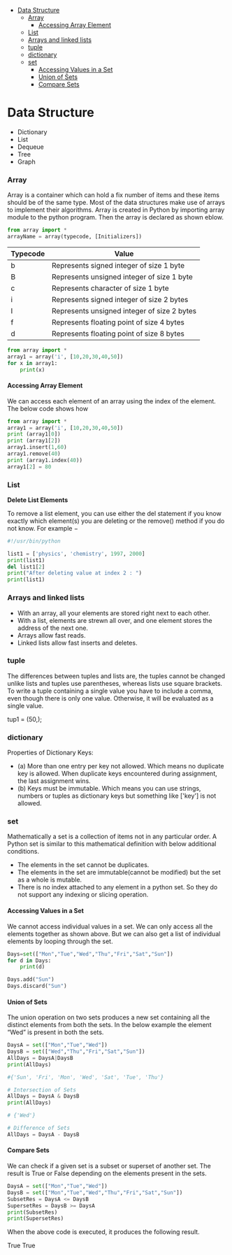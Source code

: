 - [Data Structure](#data-structure)
    - [Array](#array)
      - [Accessing Array Element](#accessing-array-element)
    - [List](#list)
    - [Arrays and linked lists](#arrays-and-linked-lists)
    - [tuple](#tuple)
    - [dictionary](#dictionary)
    - [set](#set)
      - [Accessing Values in a Set](#accessing-values-in-a-set)
      - [Union of Sets](#union-of-sets)
      - [Compare Sets](#compare-sets)

# Data Structure

- Dictionary
- List
- Dequeue
- Tree
- Graph

### Array

Array is a container which can hold a fix number of items and these items should be of the same type. Most of the data structures make use of arrays to implement their algorithms. 
Array is created in Python by importing array module to the python program. Then the array is declared as shown eblow.
```python
from array import *
arrayName = array(typecode, [Initializers])
```
Typecode    |	Value
---         |   ---
b   |	Represents signed integer of size 1 byte
B	|   Represents unsigned integer of size 1 byte
c   |	Represents character of size 1 byte
i   |	Represents signed integer of size 2 bytes
I   |	Represents unsigned integer of size 2 bytes
f   |	Represents floating point of size 4 bytes
d   |	Represents floating point of size 8 bytes

```python
from array import *
array1 = array('i', [10,20,30,40,50])
for x in array1:
    print(x)
```

#### Accessing Array Element

We can access each element of an array using the index of the element. The below code shows how
```python
from array import *
array1 = array('i', [10,20,30,40,50])
print (array1[0])
print (array1[2])
array1.insert(1,60)
array1.remove(40)
print (array1.index(40))
array1[2] = 80
```

### List

**Delete List Elements**

To remove a list element, you can use either the del statement if you know exactly which element(s) you are 
deleting or the remove() method if you do not know. For example −
```python
#!/usr/bin/python

list1 = ['physics', 'chemistry', 1997, 2000]
print(list1)
del list1[2]
print("After deleting value at index 2 : ")
print(list1)
```

### Arrays and linked lists

- With an array, all your elements are stored right next to each other.
- With a list, elements are strewn all over, and one element stores the address of the next one.
- Arrays allow fast reads.
- Linked lists allow fast inserts and deletes.

### tuple

The differences between tuples and lists are, the tuples cannot be changed unlike lists and tuples use parentheses, whereas lists use square brackets.
To write a tuple containing a single value you have to include a comma, even though there is only one value. Otherwise, it will be evaluated as a single value.

tup1 = (50,);

### dictionary

Properties of Dictionary Keys:

- (a) More than one entry per key not allowed. Which means no duplicate key is allowed. When duplicate keys encountered during assignment, the last assignment wins. 
- (b) Keys must be immutable. Which means you can use strings, numbers or tuples as dictionary keys but something like ['key'] is not allowed. 

### set

Mathematically a set is a collection of items not in any particular order. A Python set is similar to this mathematical definition with below additional conditions.
- The elements in the set cannot be duplicates.
- The elements in the set are immutable(cannot be modified) but the set as a whole is mutable.
- There is no index attached to any element in a python set. So they do not support any indexing or slicing operation.

#### Accessing Values in a Set

We cannot access individual values in a set. We can only access all the elements together as shown above. But we can also get a list of individual elements by looping through the set.
```python 
Days=set(["Mon","Tue","Wed","Thu","Fri","Sat","Sun"])
for d in Days:
	print(d)

Days.add("Sun")
Days.discard("Sun")
```

#### Union of Sets

The union operation on two sets produces a new set containing all the distinct elements from both the sets. 
In the below example the element “Wed” is present in both the sets.
```python
DaysA = set(["Mon","Tue","Wed"])
DaysB = set(["Wed","Thu","Fri","Sat","Sun"])
AllDays = DaysA|DaysB
print(AllDays)

#{'Sun', 'Fri', 'Mon', 'Wed', 'Sat', 'Tue', 'Thu'}

# Intersection of Sets
AllDays = DaysA & DaysB
print(AllDays)

# {'Wed'}

# Difference of Sets
AllDays = DaysA - DaysB

```
#### Compare Sets

We can check if a given set is a subset or superset of another set. The result is True or False depending on the elements present in the sets.

```python
DaysA = set(["Mon","Tue","Wed"])
DaysB = set(["Mon","Tue","Wed","Thu","Fri","Sat","Sun"])
SubsetRes = DaysA <= DaysB
SupersetRes = DaysB >= DaysA
print(SubsetRes)
print(SupersetRes)
```
When the above code is executed, it produces the following result.

True
True
